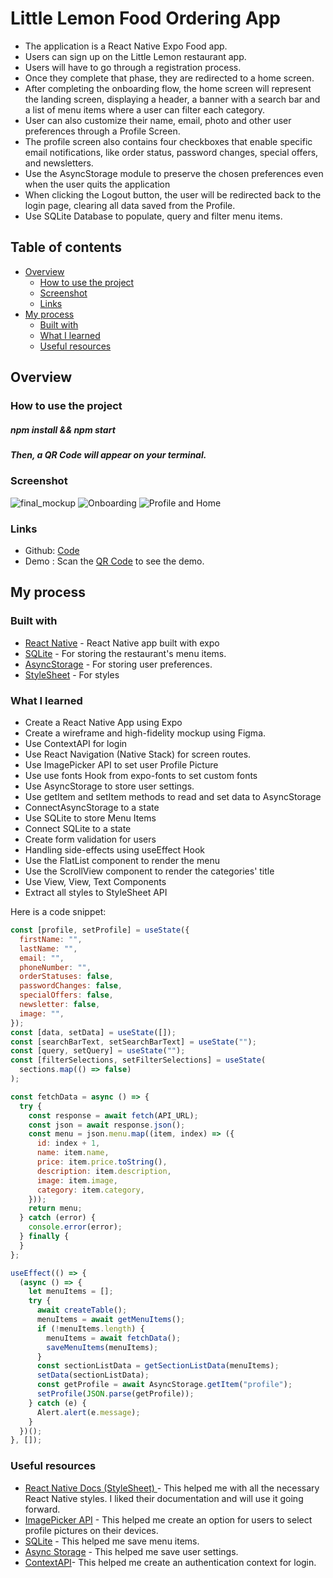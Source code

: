 # Little Lemon Food Ordering App

- The application is a React Native Expo Food app.
- Users can sign up on the Little Lemon restaurant app.
- Users will have to go through a registration process.
- Once they complete that phase, they are redirected to a home screen.
- After completing the onboarding flow, the home screen will represent the landing screen, displaying a header, a banner with a search bar and a list of menu items where a user can filter each category.
- User can also customize their name, email, photo and other user preferences through a Profile Screen.
- The profile screen also contains four checkboxes that enable specific email notifications, like order status, password changes, special offers, and newsletters.
- Use the AsyncStorage module to preserve the chosen preferences even when the user quits the application
- When clicking the Logout button, the user will be redirected back to the login page, clearing all data saved from the Profile.
- Use SQLite Database to populate, query and filter menu items.

## Table of contents

- [Overview](#overview)
  - [How to use the project](#how-to-use-the-project)
  - [Screenshot](#screenshot)
  - [Links](#links)
- [My process](#my-process)
  - [Built with](#built-with)
  - [What I learned](#what-i-learned)
  - [Useful resources](#useful-resources)

## Overview

### How to use the project

##### npm install && npm start
##### Then, a QR Code will appear on your terminal.

### Screenshot
![final_mockup](https://user-images.githubusercontent.com/108392678/217717918-a6f83c94-c1ab-4796-903e-388b9a67cdd9.jpg)
![Onboarding](https://user-images.githubusercontent.com/108392678/217715066-19026169-ab51-450e-b21c-cc925940d03e.jpg)
![Profile and Home](https://user-images.githubusercontent.com/108392678/217715079-d66eb960-f5cf-4cdf-8f33-b45b320fca7e.jpg)

### Links

- Github: [Code](https://github.com/marventures/little-lemon-app)
- Demo : Scan the [QR Code](https://expo.dev/@marventures/little-lemon-app) to see the demo.

## My process

### Built with

- [React Native](https://reactnative.dev/docs/environment-setup) - React Native app built with expo
- [SQLite](https://docs.expo.dev/versions/latest/sdk/sqlite/) - For storing the restaurant's menu items.
- [AsyncStorage](https://react-native-async-storage.github.io/async-storage/docs/api/) - For storing user preferences.
- [StyleSheet](https://reactnative.dev/docs/stylesheet) - For styles

### What I learned

- Create a React Native App using Expo
- Create a wireframe and high-fidelity mockup using Figma.
- Use ContextAPI for login
- Use React Navigation (Native Stack) for screen routes.
- Use ImagePicker API to set user Profile Picture
- Use use fonts Hook from expo-fonts to set custom fonts
- Use AsyncStorage to store user settings.
- Use getItem and setItem methods to read and set data to AsyncStorage
- ConnectAsyncStorage to a state
- Use SQLite to store Menu Items
- Connect SQLite to a state
- Create form validation for users
- Handling side-effects using useEffect Hook
- Use the FlatList component to render the menu
- Use the ScrollView component to render the categories' title
- Use View, View, Text Components
- Extract all styles to StyleSheet API

Here is a code snippet:

```jsx
const [profile, setProfile] = useState({
  firstName: "",
  lastName: "",
  email: "",
  phoneNumber: "",
  orderStatuses: false,
  passwordChanges: false,
  specialOffers: false,
  newsletter: false,
  image: "",
});
const [data, setData] = useState([]);
const [searchBarText, setSearchBarText] = useState("");
const [query, setQuery] = useState("");
const [filterSelections, setFilterSelections] = useState(
  sections.map(() => false)
);

const fetchData = async () => {
  try {
    const response = await fetch(API_URL);
    const json = await response.json();
    const menu = json.menu.map((item, index) => ({
      id: index + 1,
      name: item.name,
      price: item.price.toString(),
      description: item.description,
      image: item.image,
      category: item.category,
    }));
    return menu;
  } catch (error) {
    console.error(error);
  } finally {
  }
};

useEffect(() => {
  (async () => {
    let menuItems = [];
    try {
      await createTable();
      menuItems = await getMenuItems();
      if (!menuItems.length) {
        menuItems = await fetchData();
        saveMenuItems(menuItems);
      }
      const sectionListData = getSectionListData(menuItems);
      setData(sectionListData);
      const getProfile = await AsyncStorage.getItem("profile");
      setProfile(JSON.parse(getProfile));
    } catch (e) {
      Alert.alert(e.message);
    }
  })();
}, []);
```

### Useful resources

- [React Native Docs (StyleSheet) ](https://reactnative.dev/docs/stylesheet) - This helped me with all the necessary React Native styles. I liked their documentation and will use it going forward.
- [ImagePicker API](https://docs.expo.dev/versions/latest/sdk/imagepicker/) - This helped me create an option for users to select profile pictures on their devices.
- [SQLite](https://docs.expo.dev/versions/latest/sdk/sqlite/) - This helped me save menu items.
- [Async Storage](https://react-native-async-storage.github.io/async-storage/docs/api/) - This helped me save user settings.
- [ContextAPI](https://beta.reactjs.org/reference/react/createContext)- This helped me create an authentication context for login.
